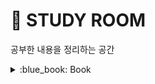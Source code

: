 # :door: STUDY ROOM
공부한 내용을 정리하는 공간

<details>
<summary>  :blue_book: Book</summary>
<div markdown="1">       

:book: 자바와 JUnit을 활용한 실용주의 단위테스트 /  :arrow_right:[실습 Github Repo](https://github.com/creatingeveryday/testing)   
:book: 데이터베이스 첫걸음 : 읽으면서 개념을 복습했고 비용 문제와 직결되는 성능 문제까지 생각해보았다.   
:book: 그림으로 배우는 HTTP & Network Basic : 네트워크를 그림으로 쉽게 접근      
:book: 스프링 입문을 위한 자바 객체 지향의 원리와 이해 : 한번 더 봐야겠다.    
:book: 읽기 좋은 코드가 좋은 코드다 : 생각해 볼 거리가 많다. 리팩토링시 참고해보자, 가끔씩 또 보자.      
:book: 스프링5 프로그래밍 입문 : 스프링의 개념을 정리해보는데 도움이 되었다.   
:book: 클린 코드 : 구입해서 천천히 보는 중...   
:book: 모던 자바 인 액션 : 구입   
:book: 자바 ORM 표준 JPA 프로그래밍 : 구입      
:book: IT엔지니어를 위한 네트워크 입문 : 구입   
:book: 객체지향의 사실과 오해 : 읽고 나서 배운게 많다. 모르는 것도 많다. 더 배우자.       
:book: 이펙티브 엔지니어 : 레버리지 포인트에 집중하라, 그럴 수 있는 환경을 조금씩 구축하라        
:book: 헤드퍼스트 디자인패턴 : 읽는 중        
:book: 개발자의 글쓰기: 함수, 변수 네이밍 부분과 개발블로그에 대한 부분을 더 세심하게 읽음          
:book: 리팩터링2판: 조금씩 읽어봐야겠다.          
</div>
</details>
